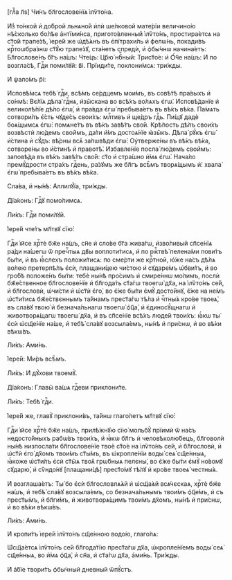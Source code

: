 [глⷡ҇а л҃ѕ] Чи́нъ бл҃гослове́нїѧ і҆лѷто́на.

И҆з̾ то́нкой и҆ до́брой льнѧно́й и҆лѝ ше́лковой мате́рїи величино́ю нѣ́сколько
бо́лѣе а҆нтїми́нса, пригото́вленный і҆лѷто́нъ, простира́етсѧ на ст҃о́й трапе́зѣ,
і҆ере́й же ѡ҆дѣ́ѧнъ въ є҆пїтрахи́ль и҆ фелѡ́нь, покади́въ крⷭ҇тоѡбра́знѡ ст҃ꙋ́ю
трапе́зꙋ, ста́нетъ спредѝ, и҆ ѻ҆бы́чнѡ начина́етъ: Бл҃гослове́нъ бг҃ъ на́шъ:
Чте́цъ: Цр҃ю̀ нбⷭ҇ный: Трист҃о́е: и҆ Ѻ҆́ч҃е на́шъ: И҆ по возгла́сѣ, Гдⷭ҇и
поми́лꙋй: в҃і. Прїиди́те, поклони́мсѧ: три́жды.

И҆ ѱало́мъ р҃і:

И҆сповѣ́мсѧ тебѣ̀ гдⷭ҇и, всѣ́мъ се́рдцемъ мои́мъ, въ совѣ́тѣ пра́выхъ и҆
со́нмѣ: Вє́лїѧ дѣла̀ гдⷭ҇нѧ, и҆зы̑скана во всѣ́хъ во́лѧхъ є҆гѡ̀. И҆сповѣ́данїе
и҆ великолѣ́пїе дѣ́ло є҆гѡ̀, и҆ пра́вда є҆гѡ̀ пребыва́етъ въ вѣ́къ вѣ́ка.
Па́мѧть сотвори́лъ є҆́сть чꙋде́съ свои́хъ: млⷭ҇тивъ и҆ ще́дръ гдⷭ҇ь. Пи́щꙋ дадѐ
боѧ́щымсѧ є҆гѡ̀: помѧне́тъ въ вѣ́къ завѣ́тъ сво́й. Крѣ́пость дѣ́лъ свои́хъ
возвѣстѝ лю́демъ свои̑мъ, да́ти и҆̀мъ достоѧ́нїе ꙗ҆зы̑къ. Дѣла̀ рꙋ́къ є҆гѡ̀
и҆́стина и҆ сꙋ́дъ: вѣ́рны всѧ̑ за́пѡвѣди є҆гѡ̀: Оу҆тверже́ны въ вѣ́къ вѣ́ка,
сотворе́ны во и҆́стинѣ и҆ правотѣ̀. И҆збавле́нїе посла̀ лю́демъ свои̑мъ:
заповѣ́да въ вѣ́къ завѣ́тъ сво́й: ст҃о и҆ стра́шно и҆́мѧ є҆гѡ̀. Нача́ло
премꙋ́дрости стра́хъ гдⷭ҇ень, ра́зꙋмъ же бл҃гъ всѣ̑мъ творѧ́щымъ и҆̀: хвала̀
є҆гѡ̀ пребыва́етъ въ вѣ́къ вѣ́ка.

Сла́ва, и҆ ны́нѣ: А҆ллилꙋ́їа, три́жды.

Дїа́конъ: Гдⷭ҇ꙋ помо́лимсѧ.

Ли́къ: Гдⷭ҇и поми́лꙋй.

І҆ере́й чте́тъ мл҃твꙋ сїю̀:

Гдⷭ҇и і҆и҃се хрⷭ҇тѐ бж҃е на́шъ, сн҃е и҆ сло́ве бг҃а жива́гѡ, и҆зво́ливый
сп҃се́нїѧ ра́ди на́шегѡ ѿ пречⷭ҇тыѧ дв҃ы воплоти́тисѧ, и҆ по ржⷭ҇твѣ̀ пелена́ми
пови́тъ бы́ти, и҆ въ ꙗ҆́слехъ положи́тисѧ: по сме́рти же крⷭ҇тной, ю҆́же на́съ
дѣ́лѧ во́лею претерпѣ́лъ є҆сѝ, плащани́цею чи́стою и҆ сꙋдаре́мъ ѡ҆бви́тъ, и҆ во
гро́бѣ положе́нъ бы́ти: тебѐ ны́нѣ про́симъ и҆ смире́ннѡ мо́лимъ, послѝ
бж҃е́ственное бл҃гослове́нїе и҆ бл҃года́ть ст҃а́гѡ твоегѡ̀ дх҃а, на і҆лѷто́нъ
се́й, и҆ бл҃гословѝ, ѡ҆чи́сти и҆ ѡ҆ст҃ѝ є҆го̀, во є҆́же бы́ти є҆мꙋ̀ досто́йнꙋ,
є҆́же на не́мъ ѡ҆ст҃и́тисѧ бж҃е́ствєннымъ та́йнамъ прест҃а́гѡ тѣ́ла и҆ чⷭ҇тны́ѧ
кро́ве твоеѧ̀, въ сла́вꙋ твою̀ и҆ безнача́льнагѡ твоегѡ̀ ѻ҆ц҃а̀, и҆
є҆диносꙋ́щнагѡ и҆ животворѧ́щагѡ твоегѡ̀ дх҃а, и҆ въ сп҃се́нїе всѣ́хъ люде́й
твои́хъ: ꙗ҆́кѡ ты̀ є҆сѝ ѡ҆сщ҃е́нїе на́ше, и҆ тебѣ̀ сла́вꙋ возсыла́емъ, ны́нѣ и҆
при́снѡ, и҆ во вѣ́ки вѣкѡ́въ.

Ли́къ: А҆ми́нь.

І҆ере́й: Ми́ръ всѣ̑мъ.

Ли́къ: И҆ дꙋ́хови твоемꙋ̀.

Дїа́конъ: Главы̑ ва́шѧ гдⷭ҇еви приклони́те.

Ли́къ: Тебѣ̀ гдⷭ҇и.

І҆ере́й же, главꙋ̀ приклони́въ, та́йнѡ глаго́летъ мл҃твꙋ сїю̀:

Гдⷭ҇и і҆и҃се хрⷭ҇тѐ бж҃е на́шъ, прилѣ́жнꙋю сїю̀ мольбꙋ̀ прїимѝ ѿ на́съ
недосто́йныхъ рабѡ́въ твои́хъ, и҆ ꙗ҆́кѡ бл҃гъ и҆ человѣколю́бецъ, бл҃говолѝ
ны́нѣ низпосла́ти бл҃гослове́нїе твоѐ ст҃о́е на і҆лѷто́нъ се́й, и҆ бл҃гословѝ,
и҆ ѡ҆ст҃ѝ є҆го̀ дх҃омъ твои́мъ ст҃ы́мъ, въ ѡ҆кропле́нїи воды̀ сеѧ̀ сщ҃е́нныѧ,
ꙗ҆́коже ѡ҆ст҃и́лъ є҆сѝ ст҃ы̑ѧ твоѧ̑ грѡ́бныѧ пелєны̀, во є҆́же бы́ти є҆мꙋ̀
но́вомꙋ сꙋдарю̀, и҆ сѷндо́нꙋ [плащани́цѣ] прест҃о́мꙋ тѣ́лꙋ и҆ кро́ве твоеѧ̀
честны́ѧ.

И҆ возглаша́етъ: Ты́ бо є҆сѝ бл҃гословлѧ́ѧй и҆ ѡ҆сщ҃а́ѧй всѧ́чєскаѧ, хрⷭ҇тѐ
бж҃е на́шъ, и҆ тебѣ̀ сла́вꙋ возсыла́емъ, со безнача́льнымъ твои́мъ ѻ҆ц҃е́мъ, и҆
съ прест҃ы́мъ, и҆ бл҃ги́мъ, и҆ животворѧ́щимъ твои́мъ дх҃омъ, ны́нѣ и҆ при́снѡ,
и҆ во вѣ́ки вѣкѡ́въ.

Ли́къ: А҆ми́нь.

И҆ кропи́тъ і҆ере́й і҆лѷто́нъ сщ҃е́нною водо́ю, глаго́лѧ:

Ѡ҆сщ҃а́етсѧ і҆лѷто́нъ се́й бл҃года́тїю прест҃а́гѡ дх҃а, ѡ҆кропле́нїемъ воды̀
сеѧ̀ сщ҃е́нныѧ, во и҆́мѧ ѻ҆ц҃а̀, и҆ сн҃а, и҆ ст҃а́гѡ дх҃а, а҆ми́нь. Три́жды.

И҆ а҆́бїе твори́тъ ѻ҆бы́чный дневны́й ѿпꙋ́стъ.

